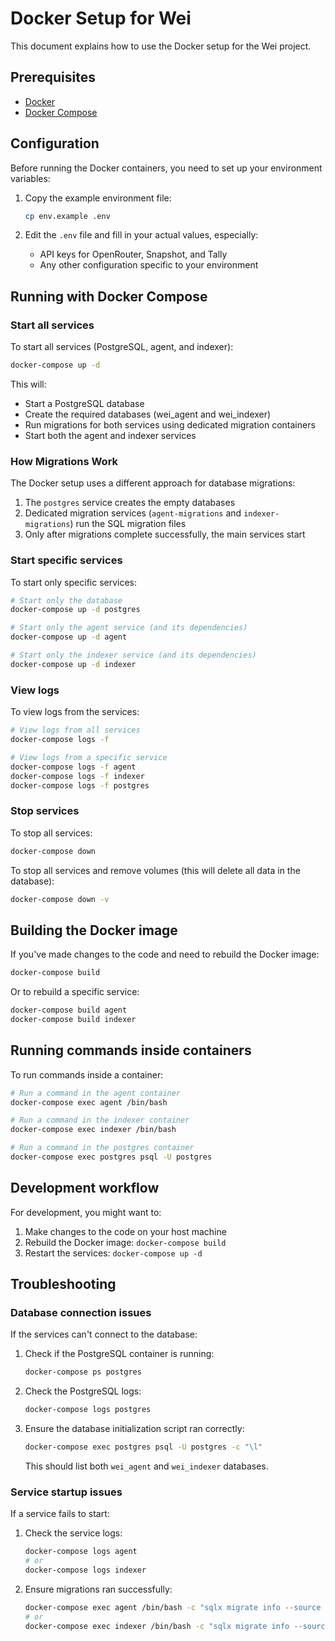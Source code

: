 # Docker Setup for Wei

This document explains how to use the Docker setup for the Wei project.

## Prerequisites

- [Docker](https://docs.docker.com/get-docker/)
- [Docker Compose](https://docs.docker.com/compose/install/)

## Configuration

Before running the Docker containers, you need to set up your environment variables:

1. Copy the example environment file:
   ```bash
   cp env.example .env
   ```

2. Edit the `.env` file and fill in your actual values, especially:
   - API keys for OpenRouter, Snapshot, and Tally
   - Any other configuration specific to your environment

## Running with Docker Compose

### Start all services

To start all services (PostgreSQL, agent, and indexer):

```bash
docker-compose up -d
```

This will:
- Start a PostgreSQL database
- Create the required databases (wei_agent and wei_indexer)
- Run migrations for both services using dedicated migration containers
- Start both the agent and indexer services

### How Migrations Work

The Docker setup uses a different approach for database migrations:

1. The `postgres` service creates the empty databases
2. Dedicated migration services (`agent-migrations` and `indexer-migrations`) run the SQL migration files
3. Only after migrations complete successfully, the main services start

### Start specific services

To start only specific services:

```bash
# Start only the database
docker-compose up -d postgres

# Start only the agent service (and its dependencies)
docker-compose up -d agent

# Start only the indexer service (and its dependencies)
docker-compose up -d indexer
```

### View logs

To view logs from the services:

```bash
# View logs from all services
docker-compose logs -f

# View logs from a specific service
docker-compose logs -f agent
docker-compose logs -f indexer
docker-compose logs -f postgres
```

### Stop services

To stop all services:

```bash
docker-compose down
```

To stop all services and remove volumes (this will delete all data in the database):

```bash
docker-compose down -v
```

## Building the Docker image

If you've made changes to the code and need to rebuild the Docker image:

```bash
docker-compose build
```

Or to rebuild a specific service:

```bash
docker-compose build agent
docker-compose build indexer
```

## Running commands inside containers

To run commands inside a container:

```bash
# Run a command in the agent container
docker-compose exec agent /bin/bash

# Run a command in the indexer container
docker-compose exec indexer /bin/bash

# Run a command in the postgres container
docker-compose exec postgres psql -U postgres
```

## Development workflow

For development, you might want to:

1. Make changes to the code on your host machine
2. Rebuild the Docker image: `docker-compose build`
3. Restart the services: `docker-compose up -d`

## Troubleshooting

### Database connection issues

If the services can't connect to the database:

1. Check if the PostgreSQL container is running:
   ```bash
   docker-compose ps postgres
   ```

2. Check the PostgreSQL logs:
   ```bash
   docker-compose logs postgres
   ```

3. Ensure the database initialization script ran correctly:
   ```bash
   docker-compose exec postgres psql -U postgres -c "\l"
   ```
   This should list both `wei_agent` and `wei_indexer` databases.

### Service startup issues

If a service fails to start:

1. Check the service logs:
   ```bash
   docker-compose logs agent
   # or
   docker-compose logs indexer
   ```

2. Ensure migrations ran successfully:
   ```bash
   docker-compose exec agent /bin/bash -c "sqlx migrate info --source crates/agent/migrations"
   # or
   docker-compose exec indexer /bin/bash -c "sqlx migrate info --source crates/indexer/migrations"
   ```
